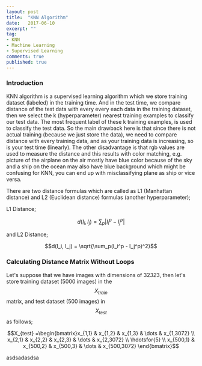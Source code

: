 ```yaml
---
layout: post
title:  "KNN Algorithm"
date:   2017-06-10
excerpt: ""
tag:
- KNN
- Machine Learning
- Supervised Learning
comments: true
published: true
---
```

### Introduction
KNN algorithm is a supervised learning algorithm which we store training dataset (labeled) in the training time. And in the test time, we compare distance of the test data with every
every each data in the training dataset, then we select the k (hyperparameter) nearest training examples to classify our test data. The most frequent label of these k training examples, is used to classify
the test data. So the main drawback here is that since there is not actual training (because we just store the data), we need to compare distance with every training data, and as your training data is increasing,
so is your test time (linearly). The other disadvantage is that rgb values are used to measure the distance and this results with color matching, e.g. picture of the airplane on the air mostly have blue color because
of the sky and a ship on the ocean may also have blue background which might be confusing for KNN, you can end up with misclassifying plane as ship or vice versa.
  
There are two distance formulas which are called as L1 (Manhattan distance) and L2 (Euclidean distance) formulas (another hyperparameter);
 
L1 Distance;

$$d(I_i, I_j) = \sum_p|I_i^p - I_j^p|$$

and L2 Distance;

$$d(I_i, I_j) = \sqrt{\sum_p(I_i^p - I_j^p)^2}$$


### Calculating Distance Matrix Without Loops
Let's suppose that we have images with dimensions of 32*32*3, then let's store training dataset (5000 images) in the $$X_{train}$$ matrix,
and test dataset (500 images) in $$X_{test}$$ as follows;


$$X_{test} =\begin{bmatrix}x_{1,1}       & x_{1,2} & x_{1,3} & \dots & x_{1,3072} \\ x_{2,1}       & x_{2,2} & x_{2,3} & \dots & x_{2,3072} \\ \hdotsfor{5} \\ x_{500,1} & x_{500,2} & x_{500,3} & \dots & x_{500,3072} \end{bmatrix}$$
 
asdsadasdsa

 